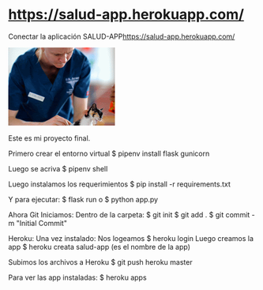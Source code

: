 # https://salud-app.herokuapp.com/

<p>Conectar la aplicación SALUD-APP<a href="https://salud-app.herokuapp.com/">https://salud-app.herokuapp.com/</a></p>

![](static/img/Health_Care_Professionals-ANIMATION.gif)


Este es mi proyecto final.

Primero crear el entorno virtual
$ pipenv install flask gunicorn

Luego se acriva
$ pipenv shell

Luego instalamos los requerimientos
$ pip install -r requirements.txt

Y para ejecutar:
$ flask run
o
$ python app.py

Ahora Git
Iniciamos:
Dentro de la carpeta:
$ git init
$ git add .
$ git commit -m "Initial Commit"

Heroku:
Una vez instalado:
Nos logeamos
$ heroku login
Luego creamos la app
$ heroku creata salud-app  (es el nombre de la app)

Subimos los archivos a Heroku
$ git push heroku master

Para ver las app instaladas:
$ heroku apps
